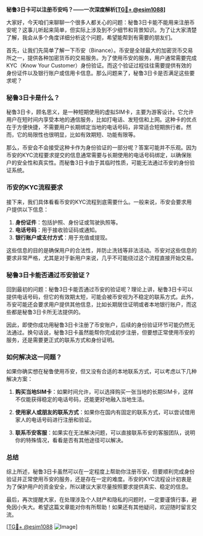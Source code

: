 **秘鲁3日卡可以注册币安吗？——一次深度解析[[TG💪+ @esim1088](https://t.me/s/esim1088)]**

大家好，今天咱们来聊聊一个很多人都关心的问题：秘鲁3日卡能不能用来注册币安呢？这事儿听起来简单，但实际上涉及到不少细节和背景知识。为了让大家清楚了解，我会从多个角度详细分析这个问题，希望能帮到有需要的朋友们。

首先，让我们先简单了解一下币安（Binance）。币安是全球最大的加密货币交易所之一，提供各种加密货币的交易服务。为了使用币安的服务，用户通常需要完成KYC（Know Your Customer）身份验证。而这个验证过程往往需要提供有效的身份证件以及银行账户或信用卡信息。那么问题来了，秘鲁3日卡是否满足这些要求呢？

### 秘鲁3日卡是什么？

秘鲁3日卡，顾名思义，是一种短期使用的虚拟SIM卡，主要为游客设计。它允许用户在短时间内享受本地的通信服务，比如打电话、发短信和上网。这种卡的优点在于方便快捷，不需要用户长期绑定当地的电话号码，非常适合短期旅行者。然而，它的局限性也很明显，比如有效期短、功能有限等。

那么，币安会不会接受这种卡作为身份验证的一部分呢？答案可能并不乐观。因为币安的KYC流程要求提交的信息通常需要与长期使用的电话号码绑定，以确保账户的安全性和真实性。而秘鲁3日卡由于其临时性质，可能无法通过币安的身份验证系统。

### 币安的KYC流程要求

接下来，我们具体看看币安的KYC流程到底需要什么。一般来说，币安会要求用户提供以下信息：

1. **身份证件**：包括护照、身份证或驾驶执照等。
2. **电话号码**：用于接收验证码或通知。
3. **银行账户或支付方式**：用于充值或提现。

这些信息的目的是确保用户的合法性，并防止洗钱等非法活动。币安对这些信息的要求非常严格，尤其是对于新用户来说，几乎不可能绕过这个流程直接开始交易。

### 秘鲁3日卡能否通过币安验证？

回到最初的问题：秘鲁3日卡能否通过币安的验证呢？理论上讲，秘鲁3日卡可以提供电话号码，但它的有效期太短，可能会被币安视为不稳定的联系方式。此外，币安可能还会要求用户提供其他信息，比如长期居住证明或者本地银行账户，而这些都是秘鲁3日卡所无法提供的。

因此，即使你成功用秘鲁3日卡注册了币安账户，后续的身份验证环节可能仍然无法通过。换句话说，秘鲁3日卡虽然能帮你完成初步注册，但要想正常使用币安的服务，还是需要更正式的联系方式和身份证明。

### 如何解决这一问题？

如果你确实想在秘鲁使用币安，但又没有合适的本地联系方式，可以考虑以下几种解决方案：

1. **购买当地SIM卡**：如果时间允许，可以选择购买一张当地的长期SIM卡，这样不仅能获得稳定的电话号码，还能更好地融入当地生活。
   
2. **使用家人或朋友的联系方式**：如果你在国内有固定的联系方式，可以尝试借用家人的电话号码进行注册和验证。

3. **联系币安客服**：如果实在无法解决问题，可以直接联系币安的客服团队，说明你的特殊情况，看看是否有其他途径可以解决。

### 总结

综上所述，秘鲁3日卡虽然可以在一定程度上帮助你注册币安，但要顺利完成身份验证并正常使用币安的服务，还是存在一定的难度。币安的KYC流程设计初衷是为了保护用户的资金安全，所以建议大家尽量按照要求提供真实、稳定的信息。

最后，再次提醒大家，在处理涉及个人财产和隐私的问题时，一定要谨慎行事，避免因小失大。希望这篇文章能对你有所帮助！如果还有其他疑问，欢迎随时留言交流。

[[TG💪+ @esim1088](https://t.me/s/esim1088) ![Image](https://i.postimg.cc/4NQfJmqS/Snipaste-2025-05-13-00-14-12.png)]